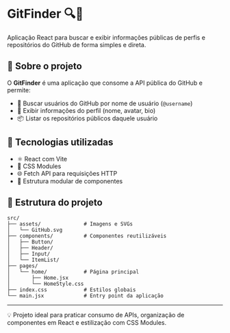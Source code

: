 # GitFinder 🔍🐙

Aplicação React para buscar e exibir informações públicas de perfis e repositórios do GitHub de forma simples e direta.

## 🧠 Sobre o projeto

O **GitFinder** é uma aplicação que consome a API pública do GitHub e permite:

- 🔎 Buscar usuários do GitHub por nome de usuário (`@username`)
- 👤 Exibir informações do perfil (nome, avatar, bio)
- 📦 Listar os repositórios públicos daquele usuário

## 🚀 Tecnologias utilizadas

- ⚛️ React com Vite
- 🎨 CSS Modules
- 🌐 Fetch API para requisições HTTP
- 🧩 Estrutura modular de componentes

## 📁 Estrutura do projeto

```
src/
├── assets/              # Imagens e SVGs
│   └── GitHub.svg
├── components/          # Componentes reutilizáveis
│   ├── Button/
│   ├── Header/
│   ├── Input/
│   └── ItemList/
├── pages/
│   └── home/            # Página principal
│       ├── Home.jsx
│       └── HomeStyle.css
├── index.css            # Estilos globais
└── main.jsx             # Entry point da aplicação
```

---

💡 Projeto ideal para praticar consumo de APIs, organização de componentes em React e estilização com CSS Modules.
